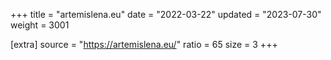 +++
title = "artemislena.eu"
date = "2022-03-22"
updated = "2023-07-30"
weight = 3001

[extra]
source = "https://artemislena.eu/"
ratio = 65
size = 3
+++
